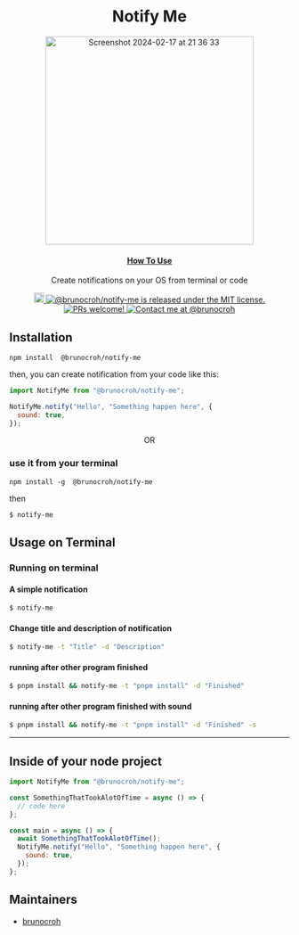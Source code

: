 <h1 align="center">
  Notify Me
</h1>
<div align="center">
<img width="374" alt="Screenshot 2024-02-17 at 21 36 33" src="https://github.com/brunocroh/notify-me/assets/13812512/4b847a84-4155-4013-9714-787586a7ef84">
</div>
<h4 align="center">
  <a href="https://github.com/brunocroh/notify-me#usage">How To Use</a>
</h4>

<p align="center">
    Create notifications on your OS from terminal or code 
</p>
<p align="center">
  <a href="https://www.npmjs.com/package/@brunocroh/notify-me">
    <img src="https://badge.fury.io/js/@brunocroh%2Fnotify-me.svg" alt="npm version" height="18">
  </a>
  <a href="https://github.com/brunocroh/local-package-manager/blob/main/license">
    <img src="https://img.shields.io/badge/license-MIT-blue.svg" alt="@brunocroh/notify-me is released under the MIT license." />
  </a>
  <a href="https://github.com/brunocroh/local-package-manager/pulls">
    <img src="https://img.shields.io/badge/PRs-welcome-brightgreen.svg?style=flat" alt="PRs welcome!" />
  </a>
  <a href="https://twitter.com/brunocroh">
    <img src="https://img.shields.io/twitter/follow/medusajs.svg?label=Contact%20me%20at%20@brunocroh" alt="Contact me at @brunocroh" />
  </a>
</p>

## Installation

```
npm install  @brunocroh/notify-me
```

then, you can create notification from your code like this:

```js
import NotifyMe from "@brunocroh/notify-me";

NotifyMe.notify("Hello", "Something happen here", {
  sound: true,
});
```

<p align="center">
    OR 
</p>

### use it from your terminal

```
npm install -g  @brunocroh/notify-me
```

then

```bash
$ notify-me
```

## Usage on Terminal

### Running on terminal

#### A simple notification

```bash
$ notify-me

```

#### Change title and description of notification

```bash
$ notify-me -t "Title" -d "Description"

```

#### running after other program finished

```bash
$ pnpm install && notify-me -t "pnpm install" -d "Finished"

```

#### running after other program finished with sound

```bash
$ pnpm install && notify-me -t "pnpm install" -d "Finished" -s
```

---

## Inside of your node project

```js
import NotifyMe from "@brunocroh/notify-me";

const SomethingThatTookAlotOfTime = async () => {
  // code here
};

const main = async () => {
  await SomethingThatTookAlotOfTime();
  NotifyMe.notify("Hello", "Something happen here", {
    sound: true,
  });
};
```

## Maintainers

- [brunocroh](https://github.com/brunocroh)
